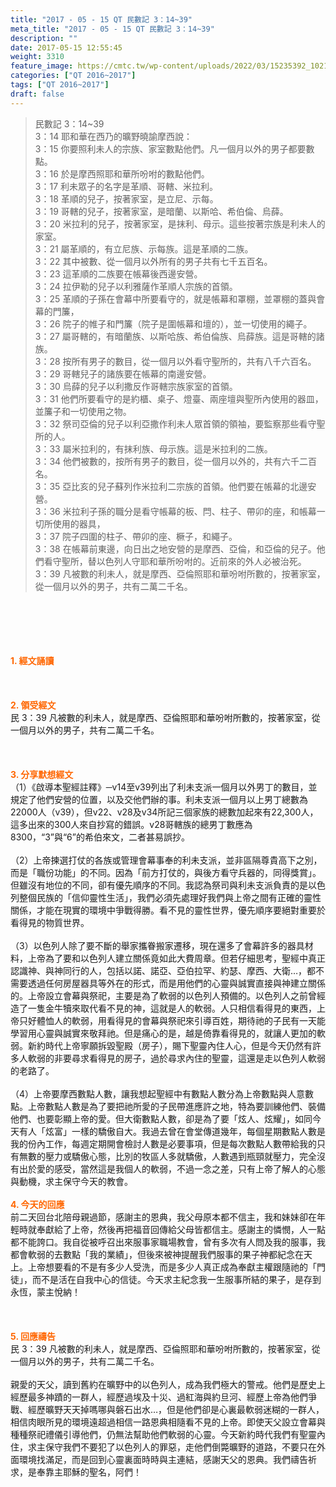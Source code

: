 ```yaml
---
title: "2017 - 05 - 15 QT 民數記 3：14~39"
meta_title: "2017 - 05 - 15 QT 民數記 3：14~39"
description: ""
date: 2017-05-15 12:55:45
weight: 3310
feature_image: https://cmtc.tw/wp-content/uploads/2022/03/15235392_10211799862337740_180693556567566654_o-1.webp
categories: ["QT 2016~2017"]
tags: ["QT 2016~2017"]
draft: false
---
```


<blockquote>民數記 3：14~39<br />
3：14 耶和華在西乃的曠野曉諭摩西說：<br />
3：15 你要照利未人的宗族、家室數點他們。凡一個月以外的男子都要數點。<br />
3：16 於是摩西照耶和華所吩咐的數點他們。<br />
3：17 利未眾子的名字是革順、哥轄、米拉利。<br />
3：18 革順的兒子，按著家室，是立尼、示每。<br />
3：19 哥轄的兒子，按著家室，是暗蘭、以斯哈、希伯倫、烏薛。<br />
3：20 米拉利的兒子，按著家室，是抹利、母示。這些按著宗族是利未人的家室。<br />
3：21 屬革順的，有立尼族、示每族。這是革順的二族。<br />
3：22 其中被數、從一個月以外所有的男子共有七千五百名。<br />
3：23 這革順的二族要在帳幕後西邊安營。<br />
3：24 拉伊勒的兒子以利雅薩作革順人宗族的首領。<br />
3：25 革順的子孫在會幕中所要看守的，就是帳幕和罩棚，並罩棚的蓋與會幕的門簾，<br />
3：26 院子的帷子和門簾（院子是圍帳幕和壇的），並一切使用的繩子。<br />
3：27 屬哥轄的，有暗蘭族、以斯哈族、希伯倫族、烏薛族。這是哥轄的諸族。<br />
3：28 按所有男子的數目，從一個月以外看守聖所的，共有八千六百名。<br />
3：29 哥轄兒子的諸族要在帳幕的南邊安營。<br />
3：30 烏薛的兒子以利撒反作哥轄宗族家室的首領。<br />
3：31 他們所要看守的是約櫃、桌子、燈臺、兩座壇與聖所內使用的器皿，並簾子和一切使用之物。<br />
3：32 祭司亞倫的兒子以利亞撒作利未人眾首領的領袖，要監察那些看守聖所的人。<br />
3：33 屬米拉利的，有抹利族、母示族。這是米拉利的二族。<br />
3：34 他們被數的，按所有男子的數目，從一個月以外的，共有六千二百名。<br />
3：35 亞比亥的兒子蘇列作米拉利二宗族的首領。他們要在帳幕的北邊安營。<br />
3：36 米拉利子孫的職分是看守帳幕的板、閂、柱子、帶卯的座，和帳幕一切所使用的器具，<br />
3：37 院子四圍的柱子、帶卯的座、橛子，和繩子。<br />
3：38 在帳幕前東邊，向日出之地安營的是摩西、亞倫，和亞倫的兒子。他們看守聖所，替以色列人守耶和華所吩咐的。近前來的外人必被治死。<br />
3：39 凡被數的利未人，就是摩西、亞倫照耶和華吩咐所數的，按著家室，從一個月以外的男子，共有二萬二千名。</blockquote><br />
&nbsp;<br />
<br />
&nbsp;<br />
<br />
<span style="color: #ff6600;"><strong>1. </strong><strong>經文誦讀</strong></span><br />
<br />
<span style="color: #ff6600;"><strong> </strong></span><br />
<br />
<span style="color: #ff6600;"><strong>2. </strong><strong>領受經文<br />
</strong></span>民 3：39 凡被數的利未人，就是摩西、亞倫照耶和華吩咐所數的，按著家室，從一個月以外的男子，共有二萬二千名。<br />
<br />
&nbsp;<br />
<br />
<span style="color: #ff6600;"><strong>3. 分享默想經文<br />
</strong></span>（1）《啟導本聖經註釋》─v14至v39列出了利未支派一個月以外男丁的數目，並規定了他們安營的位置，以及交他們辦的事。利未支派一個月以上男丁總數為22000人（v39），但v22、v28及v34所記三個家族的總數加起來有22,300人，這多出來的300人來自抄寫的錯誤。v28哥轄族的總男丁數應為8300，“3”與“6”的希伯來文，二者甚易誤抄。<br />
<br />
（2）上帝揀選打仗的各族或管理會幕事奉的利未支派，並非區隔尊貴高下之別，而是「職份功能」的不同。因為「前方打仗的，與後方看守兵器的，同得獎賞」。但雖沒有地位的不同，卻有優先順序的不同。我認為祭司與利未支派負責的是以色列整個民族的「信仰靈性生活」，我們必須先處理好我們與上帝之間有正確的靈性關係，才能在現實的環境中爭戰得勝。看不見的靈性世界，優先順序要絕對重要於看得見的物質世界。<br />
<br />
（3）以色列人除了要不斷的舉家攜眷搬家遷移，現在還多了會幕許多的器具材料，上帝為了要和以色列人建立關係竟如此大費周章。但若仔細思考，聖經中真正認識神、與神同行的人，包括以諾、諾亞、亞伯拉罕、約瑟、摩西、大衛…，都不需要透過任何房屋器具等外在的形式，而是用他們的心靈與誠實直接與神建立關係的。上帝設立會幕與祭祀，主要是為了軟弱的以色列人預備的。以色列人之前曾經造了一隻金牛犢來取代看不見的神，這就是人的軟弱。人只相信看得見的東西，上帝只好體恤人的軟弱，用看得見的會幕與祭祀來引導百姓，期待祂的子民有一天能學習用心靈與誠實來敬拜祂。但是痛心的是，越是倚靠看得見的，就讓人更加的軟弱。新約時代上帝寧願拆毀聖殿（房子），賜下聖靈內住人心，但是今天仍然有許多人軟弱的非要尋求看得見的房子，過於尋求內住的聖靈，這還是走以色列人軟弱的老路了。<br />
<br />
（4）上帝要摩西數點人數，讓我想起聖經中有數點人數分為上帝數點與人意數點。上帝數點人數是為了要把祂所愛的子民帶進應許之地，特為要訓練他們、裝備他們、也要彰顯上帝的愛。但大衛數點人數，卻是為了要「炫人、炫耀」，如同今天有人「炫富」一樣的驕傲自大。我過去曾在會堂傳道幾年，每個星期數點人數是我的份內工作，每週定期開會檢討人數是必要事項，但是每次數點人數帶給我的只有無數的壓力或驕傲心態，比別的牧區人多就驕傲，人數遇到瓶頸就壓力，完全沒有出於愛的感受，當然這是我個人的軟弱，不過一念之差，只有上帝了解人的心態與動機，求主保守今天的教會。<br />
<br />
<span style="color: #ff6600;"><strong>4. 今天的回應<br />
</strong></span>前二天回台北陪母親過節，感謝主的恩典，我父母原本都不信主，我和妹妹卻在年輕時就奉獻給了上帝，然後再把福音回傳給父母皆都信主。感謝主的憐憫，人一點都不能誇口。我自從被呼召出來服事家職場教會，曾有多次有人問及我的服事，我都會軟弱的去數點「我的業績」，但後來被神提醒我們服事的果子神都紀念在天上。上帝想要看的不是有多少人受洗，而是多少人真正成為奉獻主權跟隨祂的「門徒」，而不是活在自我中心的信徒。今天求主紀念我一生服事所結的果子，是存到永恆，蒙主悅納！<br />
<br />
&nbsp;<br />
<br />
<span style="color: #ff6600;"><strong>5. 回應禱告<br />
</strong></span>民 3：39 凡被數的利未人，就是摩西、亞倫照耶和華吩咐所數的，按著家室，從一個月以外的男子，共有二萬二千名。<br />
<br />
親愛的天父，讀到舊約在曠野中的以色列人，成為我們極大的警戒。他們是歷史上經歷最多神蹟的一群人，經歷過埃及十災、過紅海與約旦河、經歷上帝為他們爭戰、經歷曠野天天掉嗎哪與磐石出水…，但是他們卻是心裏最軟弱迷糊的一群人，相信肉眼所見的環境遠超過相信一路恩典相隨看不見的上帝。即使天父設立會幕與種種祭祀禮儀引導他們，仍無法幫助他們軟弱的心靈。今天新約時代我們有聖靈內住，求主保守我們不要犯了以色列人的罪惡，走他們倒斃曠野的道路，不要只在外面環境找滿足，而是回到心靈裏面時時與主連結，感謝天父的恩典。我們禱告祈求，是奉靠主耶穌的聖名，阿們！
        
